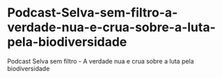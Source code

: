 # Podcast-Selva-sem-filtro-a-verdade-nua-e-crua-sobre-a-luta-pela-biodiversidade
Podcast Selva sem filtro - A verdade nua e crua sobre a luta pela biodiversidade
